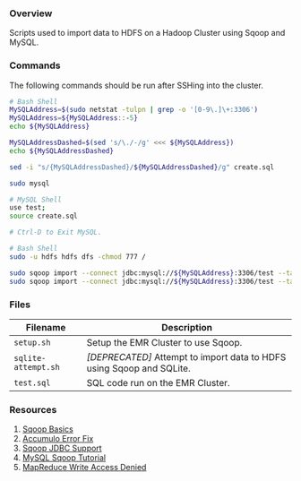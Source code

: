 ### Overview

Scripts used to import data to HDFS on a Hadoop Cluster using Sqoop and MySQL.

### Commands

The following commands should be run after SSHing into the cluster.

```bash
# Bash Shell
MySQLAddress=$(sudo netstat -tulpn | grep -o '[0-9\.]\+:3306')
MySQLAddress=${MySQLAddress::-5}
echo ${MySQLAddress}

MySQLAddressDashed=$(sed 's/\./-/g' <<< ${MySQLAddress})
echo ${MySQLAddressDashed}

sed -i "s/{MySQLAddressDashed}/${MySQLAddressDashed}/g" create.sql

sudo mysql
```

```bash
# MySQL Shell
use test;
source create.sql

# Ctrl-D to Exit MySQL.
```

```bash
# Bash Shell
sudo -u hdfs hdfs dfs -chmod 777 /

sudo sqoop import --connect jdbc:mysql://${MySQLAddress}:3306/test --table core --m 1 --target-dir /test/core --direct
sudo sqoop import --connect jdbc:mysql://${MySQLAddress}:3306/test --table runs --m 1 --target-dir /test/runs --direct
```

### Files

| Filename            | Description                                                                             |
|---------------------|-----------------------------------------------------------------------------------------|
| `setup.sh`          | Setup the EMR Cluster to use Sqoop.                                                     |
| `sqlite-attempt.sh` | *[DEPRECATED]* Attempt to import data to HDFS using Sqoop and SQLite.                   |
| `test.sql`          | SQL code run on the EMR Cluster.                                                        |

### Resources

1) [Sqoop Basics](https://www.edureka.co/blog/apache-sqoop-tutorial/)
2) [Accumulo Error Fix](https://stackoverflow.com/a/42523568)
3) [Sqoop JDBC Support](https://docs.aws.amazon.com/emr/latest/ReleaseGuide/emr-sqoop-considerations.html#sqoop-supported-drivers-databases)
4) [MySQL Sqoop Tutorial](https://medium.com/@oguzkircicek/i%CC%87mporting-data-from-mysql-into-hdfs-using-sqoop-on-cloudera-30cac8678917)
5) [MapReduce Write Access Denied](https://community.cloudera.com/t5/Support-Questions/Permission-denied-user-mapred-access-WRITE-inode-quot-quot/td-p/16318)